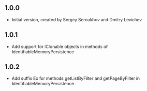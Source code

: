 ## 1.0.0

- Initial version, created by Sergey Seroukhov and Dmitry Levichev

## 1.0.1

- Add support for IClonable objects in methods of IdentifiableMemoryPersistence

## 1.0.2

- Add suffix Ex for methods  getListByFilter and getPageByFilter in IdentifiableMemoryPersistence
